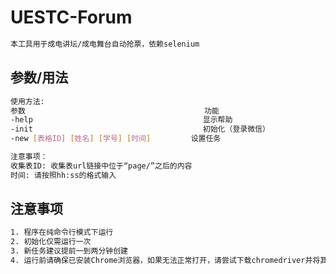 # UESTC-Forum

```tex
本工具用于成电讲坛/成电舞台自动抢票，依赖selenium
```

## 参数/用法

```bash
使用方法:  
参数                                        功能
-help                                      显示帮助
-init                                      初始化（登录微信）
-new [表格ID] [姓名] [学号] [时间]         设置任务

注意事项：
收集表ID: 收集表url链接中位于“page/”之后的内容
时间: 请按照hh:ss的格式输入
```

## 注意事项

```tex
1. 程序在纯命令行模式下运行
2. 初始化仅需运行一次
3. 新任务建议提前一到两分钟创建
4. 运行前请确保已安装Chrome浏览器，如果无法正常打开，请尝试下载chromedriver并将其置于本程序运行目录
```


